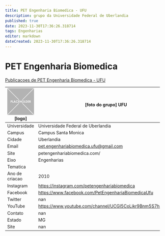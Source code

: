 ```yaml
---
title: PET Engenharia Biomedica - UFU
description: grupo da Universidade Federal de Uberlandia
published: true
date: 2023-11-30T17:36:26.318714
tags: Engenharias
editor: markdown
dateCreated: 2023-11-30T17:36:26.318714
---
```


# PET Engenharia Biomedica

[Publicacoes de PET Engenharia Biomedica - UFU](/atividade/30PETEngenhariaBiomedicaUFU/feed.md)

| ![placeholder.png](/placeholder.png) [logo] | [foto do grupo] UFU         |
| ------------------------------------------- | ------------------------------------------------- |
| Universidade                                | Universidade Federal de Uberlandia      |
| Campus                                      | Campus Santa Monica            |
| Cidade                                      | Uberlandia             |
| Email                                       | pet.engenhariabiomedica.ufu@gmail.com             |
| Site                                        | petengenhariabiomedica.com/              |
| Eixo                                        | Engenharias              |
| Tematica                                    |           |
| Ano de criacao                              | 2010        |
| Instagram                                   | https://instagram.com/petengenhariabiomedica         |
| Facebook                                    | https://www.facebook.com/PetEngenhariaBiomedicaUfu          |
| Twitter                                     | nan           |
| YouTube                                     | https://www.youtube.com/channel/UCGI5CoLikr9Bnm5S7h14y8Q           |
| Contato                                     | nan         |
| Estado                                      |  MG            |
| Site                                        | nan |
